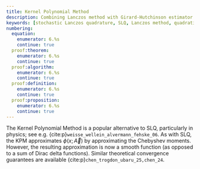 ```yaml
---
title: Kernel Polynomial Method
description: Combining Lanczos method with Girard-Hutchinson estimator for matrix function trace estimation
keywords: [stochastic Lanczos quadrature, SLQ, Lanczos method, quadratic forms, matrix functions, polynomial approximation, error bounds]
numbering:
  equation:
    enumerator: 6.%s
    continue: true
  proof:theorem:
    enumerator: 6.%s
    continue: true
  proof:algorithm:
    enumerator: 6.%s
    continue: true
  proof:definition:
    enumerator: 6.%s
    continue: true
  proof:proposition:
    enumerator: 6.%s
    continue: true
---
```


The Kernel Polynomial Method is a popular alternative to SLQ, particularly in physics; see e.g. {cite:p}`weisse_wellein_alvermann_fehske_06`.
As with SLQ, the KPM approximates $\phi(x;\vec{A})$ by approximating the Chebyshev moments.
However, the resulting approximation is now a smooth function (as opposed to a sum of Dirac delta functions).
Similar theoretical convergence guarantees are available {cite:p}`chen_trogdon_ubaru_25,chen_24`.